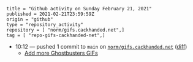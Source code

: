 ```
title = "Github activity on Sunday February 21, 2021"
published = 2021-02-21T23:59:59Z
origin = "github"
type = "repository_activity"
repository = [ "norm/gifs.cackhanded.net",]
tag = [ "repo-gifs-cackhanded-net",]
```

* 10:12 — pushed 1 commit to `main` on [`norm/gifs.cackhanded.net`](https://github.com/norm/gifs.cackhanded.net) ([diff](https://github.com/norm/gifs.cackhanded.net/compare/4c1331f0aa4a8f7691318e724b4f6c4f51fe5319..f1f3570baaef6af0eae1f0cbdd1e4a2a156f8b7d))
  * [Add more Ghostbusters GIFs](https://github.com/norm/gifs.cackhanded.net/commit/f1f3570baaef6af0eae1f0cbdd1e4a2a156f8b7d)
